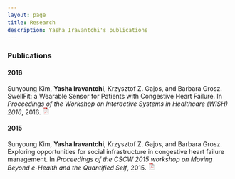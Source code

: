 ```yaml
---
layout: page
title: Research
description: Yasha Iravantchi's publications
---
```



### Publications

#### 2016

Sunyoung Kim, **Yasha Iravantchi**, Krzysztof Z. Gajos, and Barbara Grosz. SwellFit: a Wearable Sensor for Patients with Congestive Heart Failure. In *Proceedings of the Workshop on Interactive Systems in Healthcare (WISH) 2016*, 2016.
[![pdf](/assets/icons16/pdf-icon.png)](http://www.eecs.harvard.edu/~kgajos/papers/2016/skim16swellfit.pdf)


#### 2015

Sunyoung Kim, **Yasha Iravantchi**, Krzysztof Z. Gajos, and Barbara Grosz. Exploring opportunities for social infrastructure in congestive heart failure management. In *Proceedings of the CSCW 2015 workshop on Moving Beyond e-Health and the Quantified Self*, 2015.
[![pdf](/assets/icons16/pdf-icon.png)](http://www.eecs.harvard.edu/~kgajos/papers/2015/skim15exploring.pdf)
